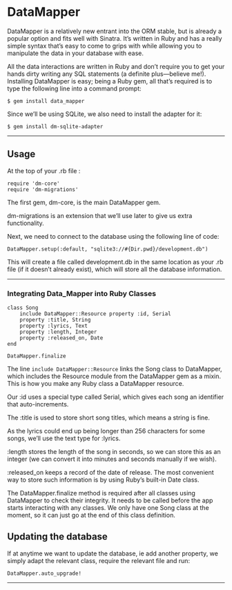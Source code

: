 # DataMapper

DataMapper is a relatively new entrant into the ORM stable, but is already a popular
option and fits well with Sinatra. It’s written in Ruby and has a really simple syntax that’s easy to come to grips with while allowing you to manipulate the data in your database with ease.


All the data interactions are written in Ruby and don’t require you to get your hands dirty writing any SQL statements (a definite plus—believe me!).
Installing DataMapper is easy; being a Ruby gem, all that’s required is to type the following line into a command prompt:
```
$ gem install data_mapper
```

Since we’ll be using SQLite, we also need to install the adapter for it: 

```
$ gem install dm-sqlite-adapter
```
----
## Usage

At the top of your .rb file :
```
require 'dm-core' 
require 'dm-migrations'
```
The first gem, dm-core, is the main DataMapper gem. 

dm-migrations is an extension that we’ll use later to give us extra functionality.

Next, we need to connect to the database using the following line of code:

```
DataMapper.setup(:default, "sqlite3://#{Dir.pwd}/development.db")
```

This will create a file called development.db in the same location as your .rb file (if it doesn’t already exist), which will store all the database information. 

-----

### Integrating Data_Mapper into Ruby Classes
```
class Song
    include DataMapper::Resource property :id, Serial 
    property :title, String
    property :lyrics, Text
    property :length, Integer
    property :released_on, Date
end 

DataMapper.finalize
```

The line ```include DataMapper::Resource``` links the Song class to DataMapper, which includes the Resource module from the DataMapper gem as a mixin. This is how you make any Ruby class a DataMapper resource.

Our :id uses a special type called Serial, which gives each song an identifier that auto-increments.

The :title is used to store short song titles, which means a string is fine.

As the lyrics could end up being longer than 256 characters for some songs, we’ll use the text type for :lyrics.

:length stores the length of the song in seconds, so we can store this as an integer (we can convert it into minutes and seconds manually if we wish).

:released_on keeps a record of the date of release. The most convenient way to store such information is by using Ruby’s built-in Date class.

The DataMapper.finalize method is required after all classes using DataMapper to check their integrity. It needs to be called before the app starts interacting with any classes. We only have one Song class at the moment, so it can just go at the end of this class definition.

## Updating the database

If at anytime we want to update the database, ie add another property, we simply adapt the relevant class, require the relevant file and run:

```
DataMapper.auto_upgrade!
```
-------